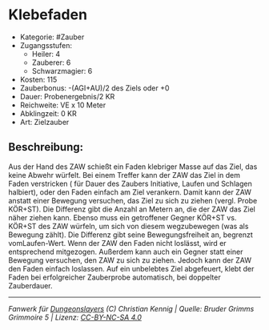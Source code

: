 # Klebefaden  
- Kategorie: #Zauber  
- Zugangsstufen:  
  - Heiler: 4  
  - Zauberer: 6  
  - Schwarzmagier: 6  
- Kosten: 115  
- Zauberbonus: -(AGI+AU)/2 des Ziels oder +0  
- Dauer: Probenergebnis/2 KR  
- Reichweite: VE x 10 Meter  
- Abklingzeit: 0 KR  
- Art: Zielzauber     

## Beschreibung:
Aus der Hand des ZAW schießt ein Faden klebriger Masse auf das Ziel, das keine Abwehr würfelt. Bei einem Treffer kann der ZAW das Ziel in dem Faden verstricken ( für Dauer des Zaubers Initiative, Laufen und Schlagen halbiert), oder den Faden einfach am Ziel verankern. Damit kann der ZAW anstatt einer Bewegung versuchen, das Ziel zu sich zu ziehen (vergl. Probe KÖR+ST). Die Differenz gibt die Anzahl an Metern an, die der ZAW das Ziel näher ziehen kann. Ebenso muss ein getroffener Gegner KÖR+ST vs. KÖR+ST des ZAW würfeln, um sich von diesem wegzubewegen (was als Bewegung zählt). Die Differenz gibt seine Bewegungsfreiheit an, begrenzt vomLaufen-Wert. Wenn der ZAW den Faden nicht loslässt, wird er entsprechend mitgezogen. Außerdem kann auch ein Gegner statt einer Bewegung versuchen, den ZAW zu sich zu ziehen. Jedoch kann der ZAW den Faden einfach loslassen. Auf ein unbelebtes Ziel abgefeuert, klebt der Faden bei erfolgreicher Zauberprobe automatisch, bei doppelter Zauberdauer.


___
*Fanwerk für [Dungeonslayers](https://www.dungeonslayers.net/) (C) Christian Kennig | Quelle: Bruder Grimms Grimmoire 5 | Lizenz: [CC-BY-NC-SA 4.0](https://creativecommons.org/licenses/by-nc-sa/4.0/deed.de)*